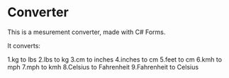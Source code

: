 Converter
=========

This is a mesurement converter, made with C# Forms.

It converts:

  1.kg to lbs
  2.lbs to kg
  3.cm to inches
  4.inches to cm
  5.feet to cm
  6.kmh to mph
  7.mph to kmh
  8.Celsius to Fahrenheit
  9.Fahrenheit to Celsius
